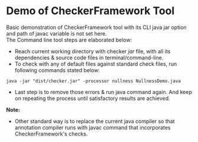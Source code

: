 # Demo of CheckerFramework Tool

Basic demonstration of CheckerFramework tool with its CLI java jar option and
path of javac variable is not set here.  
The Command line tool steps are elaborated below:  

* Reach current working directory with checker _jar_ file, with all its dependencies & source code files in terminal/command-line.  
* To check with any of default files against standard check files, run following commands stated below:  
```
java -jar "dist/checker.jar" -processor nullness NullnessDemo.java  
```
* Last step is to remove those errors & run java command again. And keep on repeating the process until satisfactory results are achieved. 

__Note:__
* Other standard way is to replace the current java compiler so that annotation compiler runs with javac command that incorporates CheckerFramework's checks.
